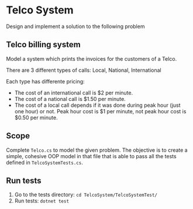 # Telco System

Design and implement a solution to the following problem

## Telco billing system

Model a system which prints the invoices for the customers of a Telco.

There are 3 different types of calls: Local, National, International

Each type has differente pricing:
 * The cost of an international call is $2 per minute.
 * The cost of a national call is $1.50 per minute.
 * The cost of a local call depends if it was done during peak hour (just one hour) or not. Peak hour cost is $1 per minute, not peak hour cost is $0.50 per minute.

## Scope

Complete `Telco.cs` to model the given problem. The objective is to create a simple, cohesive OOP model in that file that is able to pass all the tests defined in `TelcoSystemTests.cs`.

## Run tests

1. Go to the tests directory: `cd TelcoSystem/TelcoSystemTest/`
1. Run tests: `dotnet test`
